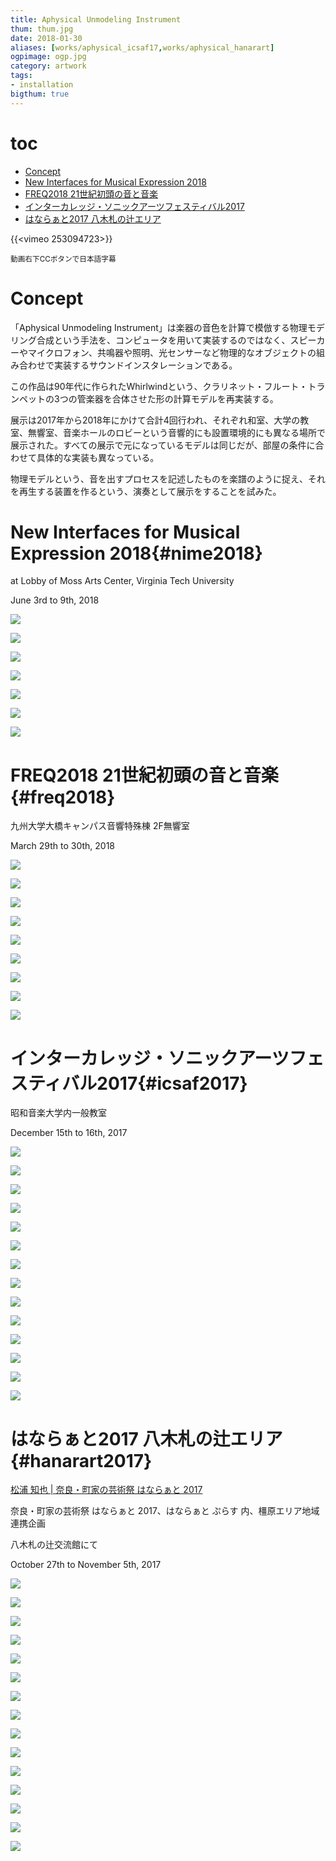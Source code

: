 ```yaml
---
title: Aphysical Unmodeling Instrument
thum: thum.jpg
date: 2018-01-30
aliases: [works/aphysical_icsaf17,works/aphysical_hanarart]
ogpimage: ogp.jpg
category: artwork
tags:
- installation
bigthum: true
---
```


# toc

- [Concept](#concept)
- [New Interfaces for Musical Expression 2018](#nime2018)
- [FREQ2018 21世紀初頭の音と音楽](#freq2018)
- [インターカレッジ・ソニックアーツフェスティバル2017](#icsaf2017)
- [はならぁと2017 八木札の辻エリア](#hanarart2017)

{{<vimeo 253094723>}}

<small>動画右下CCボタンで日本語字幕</small>

# Concept

「Aphysical Unmodeling Instrument」は楽器の音色を計算で模倣する物理モデリング合成という手法を、コンピュータを用いて実装するのではなく、スピーカーやマイクロフォン、共鳴器や照明、光センサーなど物理的なオブジェクトの組み合わせで実装するサウンドインスタレーションである。

この作品は90年代に作られたWhirlwindという、クラリネット・フルート・トランペットの3つの管楽器を合体させた形の計算モデルを再実装する。

展示は2017年から2018年にかけて合計4回行われ、それぞれ和室、大学の教室、無響室、音楽ホールのロビーという音響的にも設置環境的にも異なる場所で展示された。すべての展示で元になっているモデルは同じだが、部屋の条件に合わせて具体的な実装も異なっている。

物理モデルという、音を出すプロセスを記述したものを楽譜のように捉え、それを再生する装置を作るという、演奏として展示をすることを試みた。


# New Interfaces for Musical Expression 2018{#nime2018}

at Lobby of Moss Arts Center, Virginia Tech University

June 3rd to 9th, 2018

![](aui-nime2018-1.jpg)

![](aui-nime2018-2.jpg)

![](aui-nime2018-3.jpg)

![](aui-nime2018-4.jpg)

![](aui-nime2018-5.jpg)

![](aui-nime2018-6.jpg)

![](aui-nime2018-7.jpg)


# FREQ2018 21世紀初頭の音と音楽{#freq2018}

九州大学大橋キャンパス音響特殊棟 2F無響室

March 29th to 30th, 2018

![](aui-freq2018-1.jpg)

![](aui-freq2018-2.jpg)

![](aui-freq2018-3.jpg)

![](aui-freq2018-4.jpg)

![](aui-freq2018-5.jpg)

![](aui-freq2018-6.jpg)

![](aui-freq2018-7.jpg)

![](aui-freq2018-8.jpg)

![](aui-freq2018-9.jpg)

# インターカレッジ・ソニックアーツフェスティバル2017{#icsaf2017}

昭和音楽大学内一般教室

December 15th to 16th, 2017

![](icsaf1.JPG)

![](icsaf2.JPG)

![](icsaf4.JPG)

![](icsaf5.JPG)

![](icsaf6.JPG)

![](icsaf7.JPG)

![](icsaf8.JPG)

![](icsaf9.JPG)

![](icsaf10.JPG)

![](icsaf11.JPG)

![](icsaf12.JPG)

![](icsaf13.JPG)

![](icsaf14.JPG)

![](icsaf15.JPG)

# はならぁと2017 八木札の辻エリア{#hanarart2017}

[松浦 知也 | 奈良・町家の芸術祭 はならぁと 2017](https://hanarart.jp/2017/archives/2185)

奈良・町家の芸術祭 はならぁと 2017、はならぁと ぷらす 内、橿原エリア地域連携企画

八木札の辻交流館にて

October 27th to November 5th, 2017

![](aui-hanarart2017-1.jpg)

![](aui-hanarart2017-2.jpg)

![](aui-hanarart2017-3.jpg)

![](aui-hanarart2017-4.jpg)

![](aui-hanarart2017-5.jpg)

![](aui-hanarart2017-6.jpg)

![](aui-hanarart2017-7.jpg)

![](aui-hanarart2017-8.jpg)

![](aui-hanarart2017-9.jpg)

![](aui-hanarart2017-10.jpg)

![](aui-hanarart2017-11.jpg)

![](aui-hanarart2017-12.jpg)

![](aui-hanarart2017-13.jpg)

![](aui-hanarart2017-14.jpg)

![](aui-hanarart2017-15.jpg)
